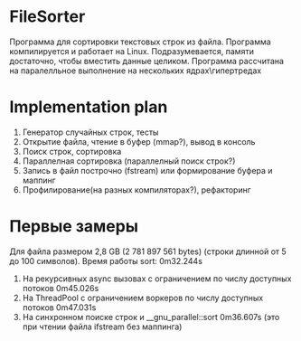 # FileSorter
Программа для сортировки текстовых строк из файла. 
Программа компилируется и работает на Linux. 
Подразумевается, памяти достаточно, чтобы вместить данные целиком. 
Программа рассчитана на паралелльное выполнение на нескольких ядрах\гипертредах

# Implementation plan
1. Генератор случайных строк, тесты
2. Открытие файла, чтение в буфер (mmap?), вывод в консоль
3. Поиск строк, сортировка
4. Параллелная сортировка (параллелный поиск строк?)
5. Запись в файл построчно (fstream) или формирование буфера и маппинг
6. Профилирование(на разных компиляторах?), рефакторинг

# Первые замеры
Для файла размером 2,8 GB (2 781 897 561 bytes) (строки длинной от 5 до 100 символов). Время работы sort: 0m32.244s

1. На рекурсивных async вызовах с ограничением по числу доступных потоков 0m45.026s
2. На ThreadPool с ограничением воркеров по числу доступных потоков 0m47.031s
3. На синхронном поиске строк и __gnu_parallel::sort 0m36.607s (это при чтении файла ifstream без маппинга)

